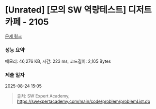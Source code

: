 # [Unrated] [모의 SW 역량테스트] 디저트 카페 - 2105 

[문제 링크](https://swexpertacademy.com/main/code/problem/problemDetail.do?contestProbId=AV5VwAr6APYDFAWu) 

### 성능 요약

메모리: 46,276 KB, 시간: 223 ms, 코드길이: 2,105 Bytes

### 제출 일자

2025-08-24 15:05



> 출처: SW Expert Academy, https://swexpertacademy.com/main/code/problem/problemList.do